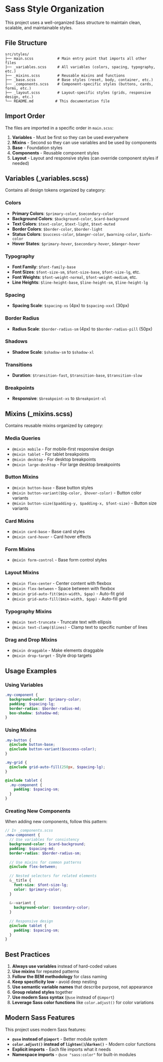 # Sass Style Organization

This project uses a well-organized Sass structure to maintain clean, scalable, and maintainable styles.

## File Structure

```
src/styles/
├── main.scss           # Main entry point that imports all other files
├── _variables.scss     # All variables (colors, spacing, typography, etc.)
├── _mixins.scss        # Reusable mixins and functions
├── _base.scss          # Base styles (reset, body, container, etc.)
├── _components.scss    # Component-specific styles (buttons, cards, forms, etc.)
├── _layout.scss        # Layout-specific styles (grids, responsive design, etc.)
└── README.md          # This documentation file
```

## Import Order

The files are imported in a specific order in `main.scss`:

1. **Variables** - Must be first so they can be used everywhere
2. **Mixins** - Second so they can use variables and be used by components
3. **Base** - Foundation styles
4. **Components** - Reusable component styles
5. **Layout** - Layout and responsive styles (can override component styles if needed)

## Variables (_variables.scss)

Contains all design tokens organized by category:

### Colors
- **Primary Colors**: `$primary-color`, `$secondary-color`
- **Background Colors**: `$background-color`, `$card-background`
- **Text Colors**: `$text-color`, `$text-light`, `$text-muted`
- **Border Colors**: `$border-color`, `$border-light`
- **Status Colors**: `$success-color`, `$danger-color`, `$warning-color`, `$info-color`
- **Hover States**: `$primary-hover`, `$secondary-hover`, `$danger-hover`

### Typography
- **Font Family**: `$font-family-base`
- **Font Sizes**: `$font-size-sm`, `$font-size-base`, `$font-size-lg`, etc.
- **Font Weights**: `$font-weight-normal`, `$font-weight-medium`, etc.
- **Line Heights**: `$line-height-base`, `$line-height-sm`, `$line-height-lg`

### Spacing
- **Spacing Scale**: `$spacing-xs` (4px) to `$spacing-xxxl` (30px)

### Border Radius
- **Radius Scale**: `$border-radius-sm` (4px) to `$border-radius-pill` (50px)

### Shadows
- **Shadow Scale**: `$shadow-sm` to `$shadow-xl`

### Transitions
- **Duration**: `$transition-fast`, `$transition-base`, `$transition-slow`

### Breakpoints
- **Responsive**: `$breakpoint-xs` to `$breakpoint-xl`

## Mixins (_mixins.scss)

Contains reusable mixins organized by category:

### Media Queries
- `@mixin mobile` - For mobile-first responsive design
- `@mixin tablet` - For tablet breakpoints
- `@mixin desktop` - For desktop breakpoints
- `@mixin large-desktop` - For large desktop breakpoints

### Button Mixins
- `@mixin button-base` - Base button styles
- `@mixin button-variant($bg-color, $hover-color)` - Button color variants
- `@mixin button-size($padding-y, $padding-x, $font-size)` - Button size variants

### Card Mixins
- `@mixin card-base` - Base card styles
- `@mixin card-hover` - Card hover effects

### Form Mixins
- `@mixin form-control` - Base form control styles

### Layout Mixins
- `@mixin flex-center` - Center content with flexbox
- `@mixin flex-between` - Space between with flexbox
- `@mixin grid-auto-fit($min-width, $gap)` - Auto-fit grid
- `@mixin grid-auto-fill($min-width, $gap)` - Auto-fill grid

### Typography Mixins
- `@mixin text-truncate` - Truncate text with ellipsis
- `@mixin text-clamp($lines)` - Clamp text to specific number of lines

### Drag and Drop Mixins
- `@mixin draggable` - Make elements draggable
- `@mixin drop-target` - Style drop targets

## Usage Examples

### Using Variables
```scss
.my-component {
  background-color: $primary-color;
  padding: $spacing-lg;
  border-radius: $border-radius-md;
  box-shadow: $shadow-md;
}
```

### Using Mixins
```scss
.my-button {
  @include button-base;
  @include button-variant($success-color);
}

.my-grid {
  @include grid-auto-fill(250px, $spacing-lg);
}

@include tablet {
  .my-component {
    padding: $spacing-sm;
  }
}
```

### Creating New Components
When adding new components, follow this pattern:

```scss
// In _components.scss
.new-component {
  // Use variables for consistency
  background-color: $card-background;
  padding: $spacing-md;
  border-radius: $border-radius-sm;
  
  // Use mixins for common patterns
  @include flex-between;
  
  // Nested selectors for related elements
  &__title {
    font-size: $font-size-lg;
    color: $primary-color;
  }
  
  &--variant {
    background-color: $secondary-color;
  }
  
  // Responsive design
  @include tablet {
    padding: $spacing-sm;
  }
}
```

## Best Practices

1. **Always use variables** instead of hard-coded values
2. **Use mixins** for repeated patterns
3. **Follow the BEM methodology** for class naming
4. **Keep specificity low** - avoid deep nesting
5. **Use semantic variable names** that describe purpose, not appearance
6. **Group related styles** together
7. **Use modern Sass syntax** (`@use` instead of `@import`)
8. **Leverage Sass color functions** like `color.adjust()` for color variations

## Modern Sass Features

This project uses modern Sass features:

- **`@use` instead of `@import`** - Better module system
- **`color.adjust()` instead of `lighten()`/`darken()`** - Modern color functions
- **Explicit imports** - Each file imports what it needs
- **Namespace imports** - `@use "sass:color"` for built-in modules
